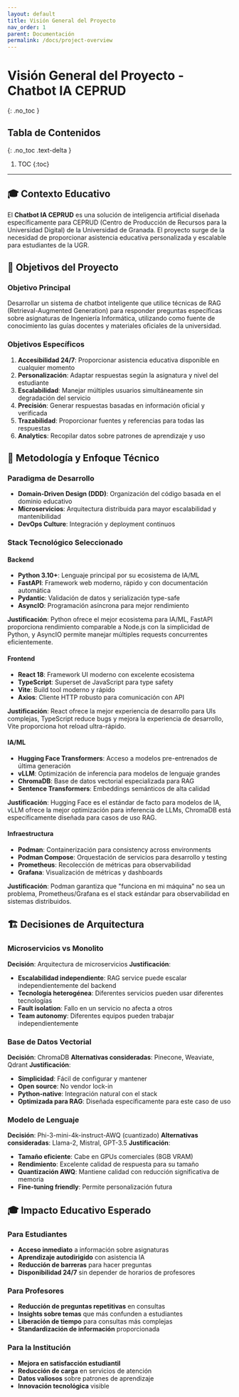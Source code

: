 ```yaml
---
layout: default
title: Visión General del Proyecto
nav_order: 1
parent: Documentación
permalink: /docs/project-overview
---
```


# Visión General del Proyecto - Chatbot IA CEPRUD
{: .no_toc }

## Tabla de Contenidos
{: .no_toc .text-delta }

1. TOC
{:toc}

---

## 🎓 Contexto Educativo

El **Chatbot IA CEPRUD** es una solución de inteligencia artificial diseñada específicamente para CEPRUD (Centro de Producción de Recursos para la Universidad Digital) de la Universidad de Granada. El proyecto surge de la necesidad de proporcionar asistencia educativa personalizada y escalable para estudiantes de la UGR.

## 🎯 Objetivos del Proyecto

### **Objetivo Principal**
Desarrollar un sistema de chatbot inteligente que utilice técnicas de RAG (Retrieval-Augmented Generation) para responder preguntas específicas sobre asignaturas de Ingeniería Informática, utilizando como fuente de conocimiento las guías docentes y materiales oficiales de la universidad.

### **Objetivos Específicos**
1. **Accesibilidad 24/7**: Proporcionar asistencia educativa disponible en cualquier momento
2. **Personalización**: Adaptar respuestas según la asignatura y nivel del estudiante
3. **Escalabilidad**: Manejar múltiples usuarios simultáneamente sin degradación del servicio
4. **Precisión**: Generar respuestas basadas en información oficial y verificada
5. **Trazabilidad**: Proporcionar fuentes y referencias para todas las respuestas
6. **Analytics**: Recopilar datos sobre patrones de aprendizaje y uso

## 🔬 Metodología y Enfoque Técnico

### **Paradigma de Desarrollo**
- **Domain-Driven Design (DDD)**: Organización del código basada en el dominio educativo
- **Microservicios**: Arquitectura distribuida para mayor escalabilidad y mantenibilidad
- **DevOps Culture**: Integración y deployment continuos

### **Stack Tecnológico Seleccionado**

#### **Backend**
- **Python 3.10+**: Lenguaje principal por su ecosistema de IA/ML
- **FastAPI**: Framework web moderno, rápido y con documentación automática
- **Pydantic**: Validación de datos y serialización type-safe
- **AsyncIO**: Programación asíncrona para mejor rendimiento

**Justificación**: Python ofrece el mejor ecosistema para IA/ML, FastAPI proporciona rendimiento comparable a Node.js con la simplicidad de Python, y AsyncIO permite manejar múltiples requests concurrentes eficientemente.

#### **Frontend**
- **React 18**: Framework UI moderno con excelente ecosistema
- **TypeScript**: Superset de JavaScript para type safety
- **Vite**: Build tool moderno y rápido
- **Axios**: Cliente HTTP robusto para comunicación con API

**Justificación**: React ofrece la mejor experiencia de desarrollo para UIs complejas, TypeScript reduce bugs y mejora la experiencia de desarrollo, Vite proporciona hot reload ultra-rápido.

#### **IA/ML**
- **Hugging Face Transformers**: Acceso a modelos pre-entrenados de última generación
- **vLLM**: Optimización de inferencia para modelos de lenguaje grandes
- **ChromaDB**: Base de datos vectorial especializada para RAG
- **Sentence Transformers**: Embeddings semánticos de alta calidad

**Justificación**: Hugging Face es el estándar de facto para modelos de IA, vLLM ofrece la mejor optimización para inferencia de LLMs, ChromaDB está específicamente diseñada para casos de uso RAG.

#### **Infraestructura**
- **Podman**: Containerización para consistency across environments
- **Podman Compose**: Orquestación de servicios para desarrollo y testing
- **Prometheus**: Recolección de métricas para observabilidad
- **Grafana**: Visualización de métricas y dashboards

**Justificación**: Podman garantiza que "funciona en mi máquina" no sea un problema, Prometheus/Grafana es el stack estándar para observabilidad en sistemas distribuidos.

## 🏗️ Decisiones de Arquitectura

### **Microservicios vs Monolito**
**Decisión**: Arquitectura de microservicios
**Justificación**:
- **Escalabilidad independiente**: RAG service puede escalar independientemente del backend
- **Tecnología heterogénea**: Diferentes servicios pueden usar diferentes tecnologías
- **Fault isolation**: Fallo en un servicio no afecta a otros
- **Team autonomy**: Diferentes equipos pueden trabajar independientemente

### **Base de Datos Vectorial**
**Decisión**: ChromaDB
**Alternativas consideradas**: Pinecone, Weaviate, Qdrant
**Justificación**:
- **Simplicidad**: Fácil de configurar y mantener
- **Open source**: No vendor lock-in
- **Python-native**: Integración natural con el stack
- **Optimizada para RAG**: Diseñada específicamente para este caso de uso

### **Modelo de Lenguaje**
**Decisión**: Phi-3-mini-4k-instruct-AWQ (cuantizado)
**Alternativas consideradas**: Llama-2, Mistral, GPT-3.5
**Justificación**:
- **Tamaño eficiente**: Cabe en GPUs comerciales (8GB VRAM)
- **Rendimiento**: Excelente calidad de respuesta para su tamaño
- **Quantización AWQ**: Mantiene calidad con reducción significativa de memoria
- **Fine-tuning friendly**: Permite personalización futura

## 🎓 Impacto Educativo Esperado

### **Para Estudiantes**
- **Acceso inmediato** a información sobre asignaturas
- **Aprendizaje autodirigido** con asistencia IA
- **Reducción de barreras** para hacer preguntas
- **Disponibilidad 24/7** sin depender de horarios de profesores

### **Para Profesores**
- **Reducción de preguntas repetitivas** en consultas
- **Insights sobre temas** que más confunden a estudiantes
- **Liberación de tiempo** para consultas más complejas
- **Standardización de información** proporcionada

### **Para la Institución**
- **Mejora en satisfacción estudiantil**
- **Reducción de carga** en servicios de atención
- **Datos valiosos** sobre patrones de aprendizaje
- **Innovación tecnológica** visible
